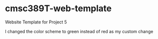 # cmsc389T-web-template

Website Template for Project 5

I changed the color scheme to green instead of red as my custom change

